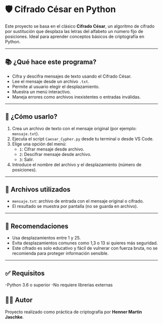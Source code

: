 # 🛡️ Cifrado César en Python

Este proyecto se basa en el clásico **Cifrado César**, un algoritmo de cifrado por sustitución que desplaza las letras del alfabeto un número fijo de posiciones.
Ideal para aprender conceptos básicos de criptografía en Python.

---

## 📚 ¿Qué hace este programa?

- Cifra y descifra mensajes de texto usando el Cifrado César.
- Lee el mensaje desde un archivo `.txt`.
- Permite al usuario elegir el desplazamiento.
- Muestra un menú interactivo.
- Maneja errores como archivos inexistentes o entradas inválidas.

---

## 🧪 ¿Cómo usarlo?

1. Crea un archivo de texto con el mensaje original (por ejemplo: `mensaje.txt`).
2. Ejecuta el script `Caesar_Cypher.py` desde tu terminal o desde VS Code.
3. Elige una opción del menú:
   - `1`: Cifrar mensaje desde archivo.
   - `2`: Descifrar mensaje desde archivo.
   - `3`: Salir.
4. Introduce el nombre del archivo y el desplazamiento (número de posiciones).

---

## 📁 Archivos utilizados

- `mensaje.txt`: archivo de entrada con el mensaje original o cifrado.
- El resultado se muestra por pantalla (no se guarda en archivo).

---

## 🧠 Recomendaciones

- Usa desplazamientos entre 1 y 25.
- Evita desplazamientos comunes como 1,3 o 13 si quieres más seguridad.
- Este cifrado es solo educativo y fácil de vulnerar con fuerza bruta, no se recomienda para proteger información sensible.

---
## ✅ Requisitos

-Python 3.6 o superior
-No requiere librerias externas

## 👨‍💻 Autor

Proyecto realizado como práctica de criptografía por **Henner Martin Jaschke**.

